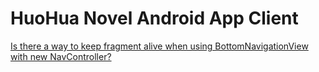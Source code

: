 # HuoHua Novel Android App Client

[Is there a way to keep fragment alive when using BottomNavigationView with new NavController?](https://stackoverflow.com/questions/50485988/is-there-a-way-to-keep-fragment-alive-when-using-bottomnavigationview-with-new-n)
